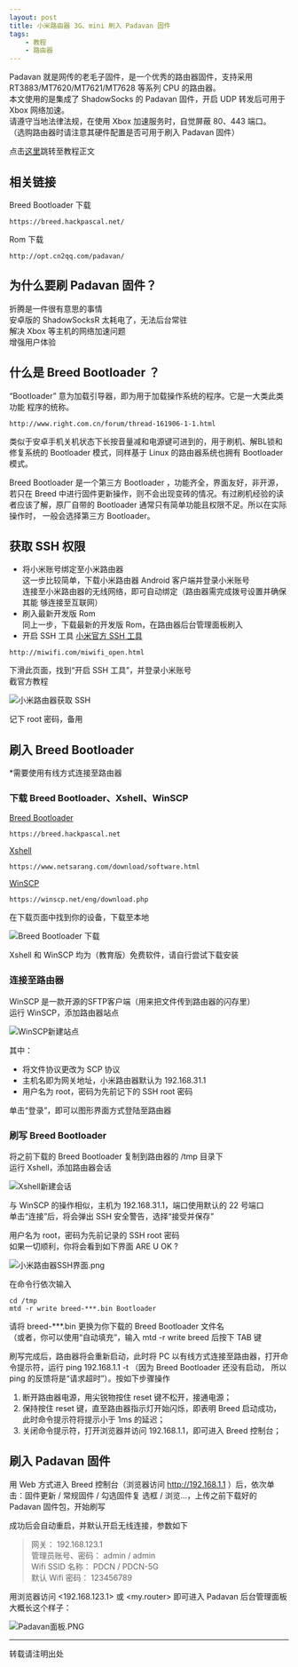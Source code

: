 ```yaml
---
layout: post
title: 小米路由器 3G、mini 刷入 Padavan 固件
tags:
    - 教程
    - 路由器
---
```


Padavan 就是网传的老毛子固件，是一个优秀的路由器固件，支持采用 RT3883/MT7620/MT7621/MT7628 等系列 CPU 的路由器。  
本文使用的是集成了 ShadowSocks 的 Padavan 固件，开启 UDP 转发后可用于 Xbox 网络加速。  
请遵守当地法律法规，在使用 Xbox 加速服务时，自觉屏蔽 80、443 端口。  
（选购路由器时请注意其硬件配置是否可用于刷入 Padavan 固件）

点击[这里](#获取-ssh-权限)跳转至教程正文

## 相关链接
Breed Bootloader 下载
````
https://breed.hackpascal.net/
````
Rom 下载
````
http://opt.cn2qq.com/padavan/
````



## 为什么要刷 Padavan 固件？

折腾是一件很有意思的事情  
安卓版的 ShadowSocksR 太耗电了，无法后台常驻  
解决 Xbox 等主机的网络加速问题  
增强用户体验

## 什么是 Breed Bootloader ？
“Bootloader” 意为加载引导器，即为用于加载操作系统的程序。它是一大类此类功能 程序的统称。
````
http://www.right.com.cn/forum/thread-161906-1-1.html
````
类似于安卓手机关机状态下长按音量减和电源键可进到的，用于刷机、解BL锁和修复系统的 Bootloader 模式，同样基于 Linux 的路由器系统也拥有 Bootloader 模式。

Breed Bootloader 是一个第三方 Bootloader ，功能齐全，界面友好，非开源，若只在 Breed 中进行固件更新操作，则不会出现变砖的情况。有过刷机经验的读者应该了解，原厂自带的 Bootloader 通常只有简单功能且权限不足。所以在实际操作时， 一般会选择第三方 Bootloader。

## 获取 SSH 权限

- 将小米账号绑定至小米路由器  
这一步比较简单，下载小米路由器 Android 客户端并登录小米账号  
连接至小米路由器的无线网络，即可自动绑定（路由器需完成拨号设置并确保其能 够连接至互联网）
- 刷入最新开发版 Rom  
同上一步，下载最新的开发版 Rom，在路由器后台管理面板刷入
- 开启 SSH 工具
[小米官方 SSH 工具](http://miwifi.com/miwifi_open.html)
````
http://miwifi.com/miwifi_open.html
````
下滑此页面，找到“开启 SSH 工具”，并登录小米账号  
截官方教程

![小米路由器获取 SSH](/media/img/180907-1-小米路由器获取ssh.png)

记下 root 密码，备用

## 刷入 Breed Bootloader

*需要使用有线方式连接至路由器

### 下载 Breed Bootloader、Xshell、WinSCP

[Breed Bootloader](https://breed.hackpascal.net)
````
https://breed.hackpascal.net
````
[Xshell](https://www.netsarang.com/download/software.html)
````
https://www.netsarang.com/download/software.html
````
[WinSCP](https://winscp.net/eng/download.php)
````
https://winscp.net/eng/download.php
````

在下载页面中找到你的设备，下载至本地

![Breed Bootloader 下载](/media/img/180907-2-breed-bootloader下载.png)

Xshell 和 WinSCP 均为（教育版）免费软件，请自行尝试下载安装

### 连接至路由器
WinSCP 是一款开源的SFTP客户端（用来把文件传到路由器的闪存里）  
运行 WinSCP，添加路由器站点

![WinSCP新建站点](/media/img/180907-3-winscp-新建站点.png)

其中：

- 将文件协议更改为 SCP 协议
- 主机名即为网关地址，小米路由器默认为 192.168.31.1
- 用户名为 root，密码为先前记下的 SSH root 密码

单击“登录”，即可以图形界面方式登陆至路由器

### 刷写 Breed Bootloader
将之前下载的 Breed Bootloader 复制到路由器的 /tmp 目录下  
运行 Xshell，添加路由器会话

![Xshell新建会话](/media/img/180907-4-xshell-新建会话.png)

与 WinSCP 的操作相似，主机为 192.168.31.1，端口使用默认的 22 号端口  
单击“连接”后，将会弹出 SSH 安全警告，选择“接受并保存”

用户名为 root，密码为先前记录的 SSH root 密码  
如果一切顺利，你将会看到如下界面 ARE U OK ?

![小米路由器SSH界面.png](/media/img/180907-5-小米路由器ssh界面.png)

在命令行依次输入

````
cd /tmp
mtd -r write breed-***.bin Bootloader
````

请将 breed-***.bin 更换为你下载的 Breed Bootloader 文件名  
（或者，你可以使用“自动填充”，输入 mtd -r write breed 后按下 TAB 键

刷写完成后，路由器将会重新启动，此时将 PC 以有线方式连接至路由器，打开命 令提示符，运行 ping 192.168.1.1 -t （因为 Breed Bootloader 还没有启动， 所以 ping 的反馈将是“请求超时”）。按如下步骤操作
1. 断开路由器电源，用尖锐物按住 reset 键不松开，接通电源；
2. 保持按住 reset 键，直至路由器指示灯开始闪烁，即表明 Breed 启动成功， 此时命令提示符将提示小于 1ms 的延迟；
3. 关闭命令提示符，打开浏览器并访问 192.168.1.1，即可进入 Breed 控制台；

## 刷入 Padavan 固件
用 Web 方式进入 Breed 控制台（浏览器访问 http://192.168.1.1 ）后，依次单击：固件更新 / 常规固件 / 勾选固件复 选框 / 浏览…，上传之前下载好的 Padavan 固件包，开始刷写

成功后会自动重启，并默认开启无线连接，参数如下

> 网关： 192.168.123.1  
> 管理员账号、密码： admin / admin  
> Wifi SSID 名称： PDCN / PDCN-5G  
> 默认 Wifi 密码： 123456789  

用浏览器访问 <192.168.123.1> 或 <my.router> 即可进入 Padavan 后台管理面板  
大概长这个样子：

![Padavan面板.PNG](/media/img/180907-6-padavan-面板.png)

-----
转载请注明出处